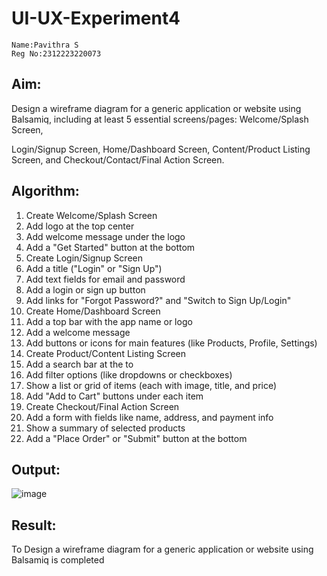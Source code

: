 # UI-UX-Experiment4
```
Name:Pavithra S
Reg No:2312223220073
```

## Aim:
Design a wireframe diagram for a generic application or website using Balsamiq, including at least 5 essential screens/pages: Welcome/Splash Screen,

 Login/Signup Screen, Home/Dashboard Screen, Content/Product Listing Screen, and Checkout/Contact/Final Action Screen.



## Algorithm:
1. Create Welcome/Splash Screen
2. Add logo at the top center
3. Add welcome message under the logo
4. Add a "Get Started" button at the bottom
5. Create Login/Signup Screen
6. Add a title ("Login" or "Sign Up")
7. Add text fields for email and password
8. Add a login or sign up button
9. Add links for "Forgot Password?" and "Switch to Sign Up/Login"
10. Create Home/Dashboard Screen
11. Add a top bar with the app name or logo
12. Add a welcome message
13. Add buttons or icons for main features (like Products, Profile, Settings)
14. Create Product/Content Listing Screen
15. Add a search bar at the to
16. Add filter options (like dropdowns or checkboxes)
17. Show a list or grid of items (each with image, title, and price)
18. Add "Add to Cart" buttons under each item
19. Create Checkout/Final Action Screen
20. Add a form with fields like name, address, and payment info
21. Show a summary of selected products
22. Add a "Place Order" or "Submit" button at the bottom

## Output:
![image](https://github.com/user-attachments/assets/20711bcc-bcf2-4d2c-b04a-ab1110a0c3d2)


## Result:
To Design a wireframe diagram for a generic application or website using Balsamiq is completed
